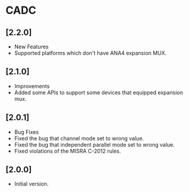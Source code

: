 # CADC

## [2.2.0]

- New Features
- Supported platforms which don't have ANA4 expansion MUX.

## [2.1.0]

- Improvements
- Added some APIs to support some devices that equipped expansion mux.

## [2.0.1]

- Bug Fixes
- Fixed the bug that channel mode set to wrong value.
- Fixed the bug that independent parallel mode set to wrong value.
- Fixed violations of the MISRA C-2012 rules.

## [2.0.0]

- Initial version.
